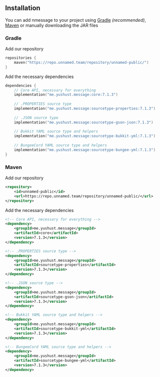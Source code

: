 ## Installation

You can add nmessage to your project using [Gradle](https://gradle.org/)
*(recommended)*, [Maven](https://maven.apache.org/) or manually downloading
the JAR files


### Gradle

Add our repository

```kotlin
repositories {
    maven("https://repo.unnamed.team/repository/unnamed-public/")
}
```

Add the necessary dependencies

```kotlin
dependencies {
    // Core API, necessary for everything
    implementation("me.yushust.message:core:7.1.3")
    
    // .PROPERTIES source type
    implementation("me.yushust.message:sourcetype-properties:7.1.3")
    
    // .JSON source type
    implementation("me.yushust.message:sourcetype-gson-json:7.1.3")
  
    // Bukkit YAML source type and helpers
    implementation("me.yushust.message:sourcetype-bukkit-yml:7.1.3")
    
    // BungeeCord YAML source type and helpers
    implementation("me.yushust.message:sourcetype-bungee-yml:7.1.3")
}
```

### Maven

Add our repository

```xml
<repository>
    <id>unnamed-public</id>
    <url>https://repo.unnamed.team/repository/unnamed-public/</url>
</repository>
```

Add the necessary dependencies

```xml
<!-- Core API, necessary for everything -->
<dependency>
    <groupId>me.yushust.message</groupId>
    <artifactId>core</artifactId>
    <version>7.1.3</version>
</dependency>

<!-- .PROPERTIES source type -->
<dependency>
    <groupId>me.yushust.message</groupId>
    <artifactId>sourcetype-properties</artifactId>
    <version>7.1.3</version>
</dependency>

<!-- .JSON source type -->
<dependency>
    <groupId>me.yushust.message</groupId>
    <artifactId>sourcetype-gson-json</artifactId>
    <version>7.1.3</version>
</dependency>

<!-- Bukkit YAML source type and helpers -->
<dependency>
    <groupId>me.yushust.message</groupId>
    <artifactId>sourcetype-bukkit-yml</artifactId>
    <version>7.1.3</version>
</dependency>

<!-- BungeeCord YAML source type and helpers -->
<dependency>
    <groupId>me.yushust.message</groupId>
    <artifactId>sourcetype-bungee-yml</artifactId>
    <version>7.1.3</version>
</dependency>
```
